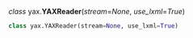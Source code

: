 *class* yax.**YAXReader**(*stream*=*None*, *use_lxml*=*True*)

```python
class yax.YAXReader(stream=None, use_lxml=True)
```